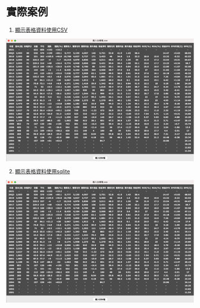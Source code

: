 # 實際案例
1. [顯示表格資料使用CSV](./code/sample1_displayCSV_Grid.py)

![顯示表格資料](./images/pic1.png)

 2. [顯示表格資料使用sqlite](./code/sample2_displayTable_sqlite.py)

![顯示表格資料](./images/pic1.png)
